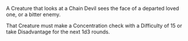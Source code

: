 A Creature that looks at a Chain Devil sees the face of a departed loved one, or a bitter enemy. 

That Creature must make a Concentration check with a Difficulty of 15 or take Disadvantage for the next 1d3 rounds.